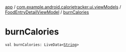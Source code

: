 [app](../../index.md) / [com.example.android.calorietracker.ui.viewModels](../index.md) / [FoodEntryDetailViewModel](index.md) / [burnCalories](./burn-calories.md)

# burnCalories

`val burnCalories: LiveData<`[`String`](https://kotlinlang.org/api/latest/jvm/stdlib/kotlin/-string/index.html)`>`